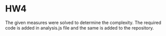 # HW4  
The given measures were solved to determine the complexity. The required code is added in analysis.js file and the same is added to the repository.
